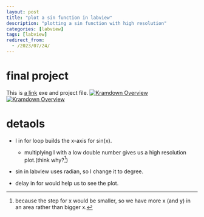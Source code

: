 ```yaml
---
layout: post
title: "plot a sin function in labview"
description: "plotting a sin function with high resolution"
categories: [labview]
tags: [labview]
redirect_from:
  - /2023/07/24/
---
```



# final project

This is [a link](https://github.com/siavash-aghajani/sin_labview) exe and project file.
<a class="post-image" href="/assets/images/posts/sin_front.png">
<img itemprop="image" data-src="/assets/images/posts/sin_front.png" src="/assets/javascripts/unveil/loader.gif" alt="Kramdown Overview" />
</a>
<a class="post-image" href="/assets/images/posts/sin_back.png">
<img itemprop="image" data-src="https:/assets/images/posts/sin_back.png" src="/assets/javascripts/unveil/loader.gif" alt="Kramdown Overview" />
</a>
# detaols
* I in for loop builds the x-axis for sin(x).
  * multiplying I with a low double number gives us a high resolution plot.(think why?[^1]) 
* sin in labview uses radian, so I change it to degree.
* delay in for would help us to see the plot.

  [^1]: because the step for x would be smaller, so we have more x (and y) in an area rather than bigger x.


